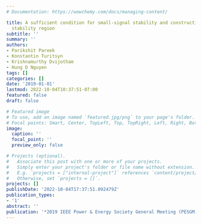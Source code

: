 ```yaml
---
# Documentation: https://wowchemy.com/docs/managing-content/

title: A sufficient condition for small-signal stability and construction of robust
  stability region
subtitle: ''
summary: ''
authors:
- Parikshit Pareek
- Konstantin Turitsyn
- Krishnamurthy Dvijotham
- Hung D Nguyen
tags: []
categories: []
date: '2019-01-01'
lastmod: 2022-10-04T10:37:51-07:00
featured: false
draft: false

# Featured image
# To use, add an image named `featured.jpg/png` to your page's folder.
# Focal points: Smart, Center, TopLeft, Top, TopRight, Left, Right, BottomLeft, Bottom, BottomRight.
image:
  caption: ''
  focal_point: ''
  preview_only: false

# Projects (optional).
#   Associate this post with one or more of your projects.
#   Simply enter your project's folder or file name without extension.
#   E.g. `projects = ["internal-project"]` references `content/project/deep-learning/index.md`.
#   Otherwise, set `projects = []`.
projects: []
publishDate: '2022-10-04T17:37:51.092479Z'
publication_types:
- '1'
abstract: ''
publication: '*2019 IEEE Power & Energy Society General Meeting (PESGM)*'
---
```

